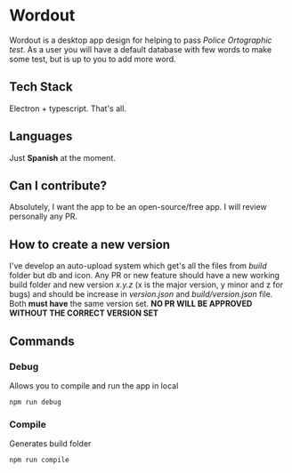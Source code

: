 # Wordout
Wordout is a desktop app design for helping to pass *Police Ortographic test*. As a user you will have a default database with few words to make some test, but is up to you to add more word.

## Tech Stack
Electron + typescript. That's all. 

## Languages
Just **Spanish** at the moment.

## Can I contribute?
Absolutely, I want the app to be an open-source/free app. I will review personally any PR.

## How to create a new version
I've develop an auto-upload system which get's all the files from *build* folder but db and icon. Any PR or new feature should have a new working build folder 
and new version *x.y.z* (x is the major version, y minor and z for bugs) and should be increase in *version.json* and *build/version.json* file. Both **must have** the same version set. **NO PR WILL BE APPROVED WITHOUT THE CORRECT VERSION SET**

## Commands

### Debug

Allows you to compile and run the app in local
``` 
npm run debug
```

### Compile

Generates build folder
```
npm run compile
```
